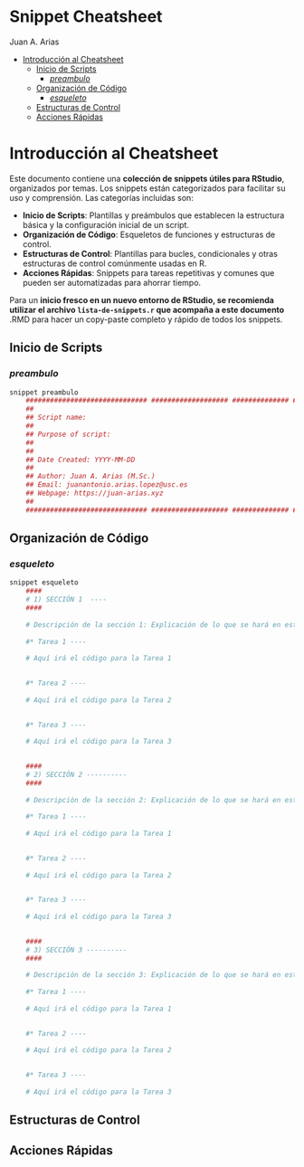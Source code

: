Snippet Cheatsheet
================
Juan A. Arias

- [Introducción al Cheatsheet](#introducción-al-cheatsheet)
  - [Inicio de Scripts](#inicio-de-scripts)
    - [*preambulo*](#preambulo)
  - [Organización de Código](#organización-de-código)
    - [*esqueleto*](#esqueleto)
  - [Estructuras de Control](#estructuras-de-control)
  - [Acciones Rápidas](#acciones-rápidas)

# Introducción al Cheatsheet

Este documento contiene una **colección de snippets útiles para
RStudio**, organizados por temas. Los snippets están categorizados para
facilitar su uso y comprensión. Las categorías incluidas son:

- **Inicio de Scripts**: Plantillas y preámbulos que establecen la
  estructura básica y la configuración inicial de un script.
- **Organización de Código**: Esqueletos de funciones y estructuras de
  control.
- **Estructuras de Control**: Plantillas para bucles, condicionales y
  otras estructuras de control comúnmente usadas en R.
- **Acciones Rápidas**: Snippets para tareas repetitivas y comunes que
  pueden ser automatizadas para ahorrar tiempo.

Para un **inicio fresco en un nuevo entorno de RStudio, se recomienda
utilizar el archivo `lista-de-snippets.r` que acompaña a este
documento** .RMD para hacer un copy-paste completo y rápido de todos los
snippets.

## Inicio de Scripts

### *preambulo*

``` r
snippet preambulo
    ############################## ################### ############## ### 
    ##
    ## Script name: 
    ##
    ## Purpose of script: 
    ## 
    ##
    ## Date Created: YYYY-MM-DD
    ##
    ## Author: Juan A. Arias (M.Sc.)
    ## Email: juanantonio.arias.lopez@usc.es
    ## Webpage: https://juan-arias.xyz
    ##   
    ############################## ################### ############## ### 
```

## Organización de Código

### *esqueleto*

``` r
snippet esqueleto
    ####
    # 1) SECCIÓN 1  ---- 
    ####
    
    # Descripción de la sección 1: Explicación de lo que se hará en esta sección.
    
    #* Tarea 1 ----
    
    # Aquí irá el código para la Tarea 1
    

    #* Tarea 2 ----
    
    # Aquí irá el código para la Tarea 2
    

    #* Tarea 3 ----
    
    # Aquí irá el código para la Tarea 3
    

    ####  
    # 2) SECCIÓN 2 ----------
    ####
    
    # Descripción de la sección 2: Explicación de lo que se hará en esta sección.
    
    #* Tarea 1 ----
    
    # Aquí irá el código para la Tarea 1
    

    #* Tarea 2 ----
    
    # Aquí irá el código para la Tarea 2
    

    #* Tarea 3 ----
    
    # Aquí irá el código para la Tarea 3
    

    ####
    # 3) SECCIÓN 3 ----------
    ####
    
    # Descripción de la sección 3: Explicación de lo que se hará en esta sección.
    
    #* Tarea 1 ----
    
    # Aquí irá el código para la Tarea 1
    

    #* Tarea 2 ----
    
    # Aquí irá el código para la Tarea 2
    

    #* Tarea 3 ----
    
    # Aquí irá el código para la Tarea 3
```

## Estructuras de Control

## Acciones Rápidas
